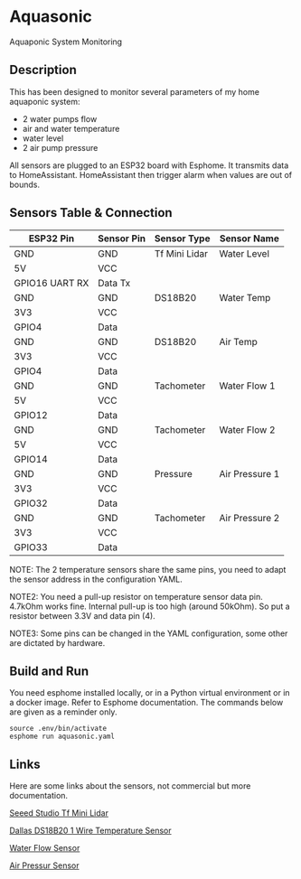 # Aquasonic

Aquaponic System Monitoring

## Description

This has been designed to monitor several parameters of my home aquaponic system:
- 2 water pumps flow
- air and water temperature
- water level
- 2 air pump pressure

All sensors are plugged to an ESP32 board with Esphome. 
It transmits data to HomeAssistant.
HomeAssistant then trigger alarm when values are out of bounds.

## Sensors Table & Connection

| ESP32 Pin      | Sensor Pin | Sensor Type   | Sensor Name    |
|----------------|------------|---------------|----------------|
| GND            | GND        | Tf Mini Lidar | Water Level    |
| 5V             | VCC        |               |                |
| GPIO16 UART RX | Data Tx    |               |                |
| GND            | GND        | DS18B20       | Water Temp     |
| 3V3            | VCC        |               |                |
| GPIO4          | Data       |               |                |
| GND            | GND        | DS18B20       | Air Temp       |
| 3V3            | VCC        |               |                |
| GPIO4          | Data       |               |                |
| GND            | GND        | Tachometer    | Water Flow 1   |
| 5V             | VCC        |               |                |
| GPIO12         | Data       |               |                |
| GND            | GND        | Tachometer    | Water Flow 2   |
| 5V             | VCC        |               |                |
| GPIO14         | Data       |               |                |
| GND            | GND        | Pressure      | Air Pressure 1 |
| 3V3            | VCC        |               |                |
| GPIO32         | Data       |               |                |
| GND            | GND        | Tachometer    | Air Pressure 2 |
| 3V3            | VCC        |               |                |
| GPIO33         | Data       |               |                |

NOTE: The 2 temperature sensors share the same pins, you need to adapt the sensor address in the configuration YAML.

NOTE2: You need a pull-up resistor on temperature sensor data pin. 4.7kOhm works fine. Internal pull-up is too high (around 50kOhm). So put a resistor between 3.3V and data pin (4).

NOTE3: Some pins can be changed in the YAML configuration, some other are dictated by hardware.

## Build and Run

You need esphome installed locally, or in a Python virtual environment or in a docker image. 
Refer to Esphome documentation. The commands below are given as a reminder only.

    source .env/bin/activate
    esphome run aquasonic.yaml

## Links 

Here are some links about the sensors, not commercial but more documentation.

[Seeed Studio Tf Mini Lidar](https://www.seeedstudio.com/Seeedstudio-Grove-TF-Mini-LiDAR.html?srsltid=AfmBOorn6_GhEOgjtANmWUS2KbA4qk7PrmvXOvGeQQty0rA1bB3meeuv)

[Dallas DS18B20 1 Wire Temperature Sensor](https://randomnerdtutorials.com/guide-for-ds18b20-temperature-sensor-with-arduino/)

[Water Flow Sensor](https://bc-robotics.com/tutorials/using-a-flow-sensor-with-arduino/)

[Air Pressur Sensor](https://images.app.goo.gl/MEBP54qZBxndh18Y7)